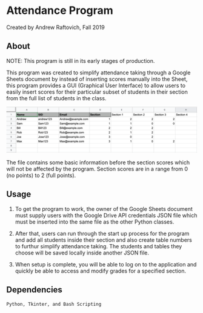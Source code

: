 # Attendance Program

Created by Andrew Raftovich, Fall 2019

## About

NOTE: This program is still in its early stages of production.

This program was created to simplify attendance taking through a Google Sheets document by instead of
inserting scores manually into the Sheet, this program provides a GUI (Graphical User Interface) to allow
users to easily insert scores for their particular subset of students in their section from the full list
of students in the class.

![example of Google Sheets](/example.png)

The file contains some basic information before the section scores which will not be affected by the program.
Section scores are in a range from 0 (no points) to 2 (full points).

## Usage

1. To get the program to work, the owner of the Google Sheets document must supply users with the 
   Google Drive API credentials JSON file which must be inserted into the same file as the other
   Python classes.

2. After that, users can run through the start up process for the program and add all students inside their section
   and also create table numbers to furthur simplify attendance taking.  The students and tables they choose will be 
   saved locally inside another JSON file.

3. When setup is complete, you will be able to log on to the application and quickly be able to access and modify grades
   for a specified section.

## Dependencies

	Python, Tkinter, and Bash Scripting
